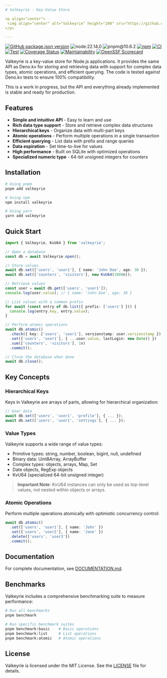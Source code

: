 ```yaml
---
# Valkeyrie - Key-Value Store

<p align="center">
 <img align="center" alt="Valkeyrie" height="200" src="https://github.com/user-attachments/assets/87c60a17-0f17-42aa-9db8-993dddb08e31">
</p>

---
```


[![GitHub package.json version](https://img.shields.io/github/package-json/v/ducktors/valkeyrie)](https://github.com/ducktors/valkeyrie/releases) ![node:22.14.0](https://img.shields.io/badge/node-22.14.0-lightgreen) ![pnpm@10.6.2](https://img.shields.io/badge/pnpm-10.6.2-yellow) [![npm](https://img.shields.io/npm/dt/valkeyrie)](https://www.npmjs.com/package/valkeyrie) [![CI](https://github.com/ducktors/valkeyrie/actions/workflows/ci.yml/badge.svg?branch=main)](https://github.com/ducktors/valkeyrie/actions/workflows/ci.yml) [![Test](https://github.com/ducktors/valkeyrie/actions/workflows/test.yaml/badge.svg?branch=main)](https://github.com/ducktors/valkeyrie/actions/workflows/test.yaml) [![Coverage Status](https://coveralls.io/repos/github/ducktors/valkeyrie/badge.svg)](https://coveralls.io/github/ducktors/valkeyrie) [![Maintainability](https://api.codeclimate.com/v1/badges/c1a77d6d8b158d442572/maintainability)](https://codeclimate.com/github/ducktors/valkeyrie/maintainability) [![OpenSSF Scorecard](https://api.scorecard.dev/projects/github.com/ducktors/valkeyrie/badge)](https://scorecard.dev/viewer/?uri=github.com/ducktors/valkeyrie)

Valkeyrie is a key-value store for Node.js applications. It provides the same API as Deno.kv for storing and retrieving data with support for complex data types, atomic operations, and efficient querying.
The code is tested against Deno.kv tests to ensure 100% compatibility.

This is a work in progress, but the API and everything already implemented is stable and ready for production.

## Features

- **Simple and intuitive API** - Easy to learn and use
- **Rich data type support** - Store and retrieve complex data structures
- **Hierarchical keys** - Organize data with multi-part keys
- **Atomic operations** - Perform multiple operations in a single transaction
- **Efficient querying** - List data with prefix and range queries
- **Data expiration** - Set time-to-live for values
- **High performance** - Built on SQLite with optimized operations
- **Specialized numeric type** - 64-bit unsigned integers for counters

## Installation

```bash
# Using pnpm
pnpm add valkeyrie

# Using npm
npm install valkeyrie

# Using yarn
yarn add valkeyrie
```

## Quick Start

```typescript
import { Valkeyrie, KvU64 } from 'valkeyrie';

// Open a database
const db = await Valkeyrie.open();

// Store values
await db.set(['users', 'user1'], { name: 'John Doe', age: 30 });
await db.set(['counters', 'visitors'], new KvU64(1000n));

// Retrieve values
const user = await db.get(['users', 'user1']);
console.log(user.value); // { name: 'John Doe', age: 30 }

// List values with a common prefix
for await (const entry of db.list({ prefix: ['users'] })) {
  console.log(entry.key, entry.value);
}

// Perform atomic operations
await db.atomic()
  .check({ key: ['users', 'user1'], versionstamp: user.versionstamp })
  .set(['users', 'user1'], { ...user.value, lastLogin: new Date() })
  .sum(['counters', 'visitors'], 1n)
  .commit();

// Close the database when done
await db.close();
```

## Key Concepts

### Hierarchical Keys

Keys in Valkeyrie are arrays of parts, allowing for hierarchical organization:

```typescript
// User data
await db.set(['users', 'user1', 'profile'], { ... });
await db.set(['users', 'user1', 'settings'], { ... });
```

### Value Types

Valkeyrie supports a wide range of value types:

- Primitive types: string, number, boolean, bigint, null, undefined
- Binary data: Uint8Array, ArrayBuffer
- Complex types: objects, arrays, Map, Set
- Date objects, RegExp objects
- KvU64 (specialized 64-bit unsigned integer)

> **Important Note**: KvU64 instances can only be used as top-level values, not nested within objects or arrays.

### Atomic Operations

Perform multiple operations atomically with optimistic concurrency control:

```typescript
await db.atomic()
  .set(['users', 'user1'], { name: 'John' })
  .set(['users', 'user2'], { name: 'Jane' })
  .delete(['users', 'user3'])
  .commit();
```

## Documentation

For complete documentation, see [DOCUMENTATION.md](./DOCUMENTATION.md).

## Benchmarks

Valkeyrie includes a comprehensive benchmarking suite to measure performance:

```bash
# Run all benchmarks
pnpm benchmark

# Run specific benchmark suites
pnpm benchmark:basic    # Basic operations
pnpm benchmark:list     # List operations
pnpm benchmark:atomic   # Atomic operations
```

## License

Valkeyrie is licensed under the MIT License. See the [LICENSE](./LICENSE) file for details. 
